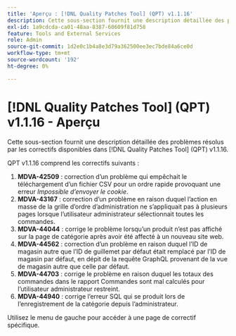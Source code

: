 ```yaml
---
title: 'Aperçu : [!DNL Quality Patches Tool] (QPT) v1.1.16'
description: Cette sous-section fournit une description détaillée des problèmes résolus par les correctifs disponibles dans [!DNL Quality Patches Tool] (QPT) v1.1.16.
exl-id: 1a9cdcda-ca01-48aa-8387-60609f81d758
feature: Tools and External Services
role: Admin
source-git-commit: 1d2e0c1b4a8e3d79a362500ee3ec7bde84a6ce0d
workflow-type: tm+mt
source-wordcount: '192'
ht-degree: 0%

---
```


# [!DNL Quality Patches Tool] (QPT) v1.1.16 - Aperçu

Cette sous-section fournit une description détaillée des problèmes résolus par les correctifs disponibles dans [!DNL Quality Patches Tool] (QPT) v1.1.16.

QPT v1.1.16 comprend les correctifs suivants :

1. **MDVA-42509** : correction d’un problème qui empêchait le téléchargement d’un fichier CSV pour un ordre rapide provoquant une erreur *Impossible d’envoyer le cookie*.
1. **MDVA-43167** : correction d’un problème en raison duquel l’action en masse de la grille d’ordre d’administration ne s’appliquait pas à plusieurs pages lorsque l’utilisateur administrateur sélectionnait toutes les commandes.
1. **MDVA-44044** : corrige le problème lorsqu’un produit n’est pas affiché sur la page de catégorie après avoir été affecté à un nouveau site web.
1. **MDVA-44562** : correction d’un problème en raison duquel l’ID de magasin autre que l’ID de guillemet par défaut était remplacé par l’ID de magasin par défaut, en dépit de la requête GraphQL provenant de la vue de magasin autre que celle par défaut.
1. **MDVA-44703** : corrige le problème en raison duquel les totaux des commandes dans le rapport Commandes sont mal calculés pour l’utilisateur administrateur restreint.
1. **MDVA-44940** : corrige l’erreur SQL qui se produit lors de l’enregistrement de la catégorie depuis l’administrateur.

Utilisez le menu de gauche pour accéder à une page de correctif spécifique.
